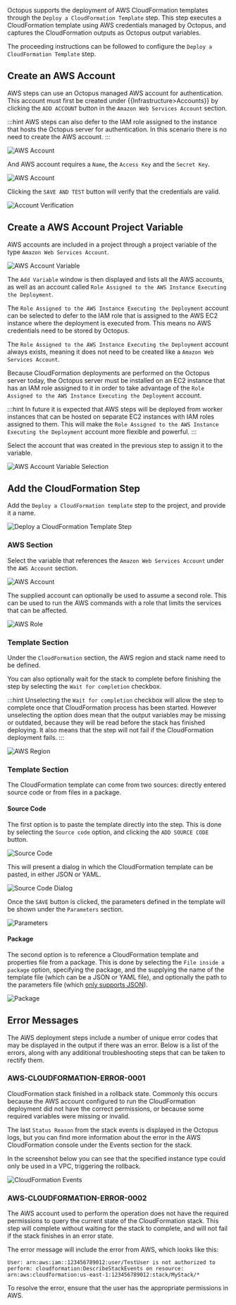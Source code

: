 Octopus supports the deployment of AWS CloudFormation templates through the `Deploy a CloudFormation Template` step. This step executes a CloudFormation template using AWS credentials managed by Octopus, and captures the CloudFormation outputs as Octopus output variables.

The proceeding instructions can be followed to configure the `Deploy a CloudFormation Template` step.

## Create an AWS Account

AWS steps can use an Octopus managed AWS account for authentication. This account must first be created under {{Infrastructure>Accounts}} by clicking the `ADD ACCOUNT` button in the `Amazon Web Services Account` section.

:::hint
AWS steps can also defer to the IAM role assigned to the instance that hosts the Octopus server for authentication. In this scenario there is no need to create the AWS account.
:::

![AWS Account](aws-accounts.png "width=500")

And AWS account requires a `Name`, the `Access Key` and the `Secret Key`.

![AWS Account](new-aws-account.png "width=500")

Clicking the `SAVE AND TEST` button will verify that the credentials are valid.

![Account Verification](account-verification.png "width=500")

## Create a AWS Account Project Variable

AWS accounts are included in a project through a project variable of the type `Amazon Web Services Account`.

![AWS Account Variable](aws-account-variable.png "width=500")

The `Add Variable` window is then displayed and lists all the AWS accounts, as well as an account called `Role Assigned to the AWS Instance Executing the Deployment`.

The `Role Assigned to the AWS Instance Executing the Deployment` account can be selected to defer to the IAM role that is assigned to the AWS EC2 instance where the deployment is executed from. This means no AWS credentials need to be stored by Octopus.

The `Role Assigned to the AWS Instance Executing the Deployment` account always exists, meaning it does not need to be created like a `Amazon Web Services Account`.

Because CloudFormation deployments are performed on the Octopus server today, the Octopus server must be installed on an EC2 instance that has an IAM role assigned to it in order to take advantage of the `Role Assigned to the AWS Instance Executing the Deployment` account.

:::hint
In future it is expected that AWS steps will be deployed from worker instances that can be hosted on separate EC2 instances with IAM roles assigned to them. This will make the `Role Assigned to the AWS Instance Executing the Deployment` account more flexible and powerful.
:::

Select the account that was created in the previous step to assign it to the variable.

![AWS Account Variable Selection](aws-account-variable-selection.png "width=500")

## Add the CloudFormation Step

Add the `Deploy a CloudFormation template` step to the project, and provide it a name.

![Deploy a CloudFormation Template Step](deploy-cloudformation-step.png "width=500")

### AWS Section

Select the variable that references the `Amazon Web Services Account` under the `AWS Account` section.

![AWS Account](step-aws-account.png "width=500")

The supplied account can optionally be used to assume a second role. This can be used to run the AWS commands with a role that limits the services that can be affected.

![AWS Role](step-aws-role.png "width=500")

### Template Section

Under the `CloudFormation` section, the AWS region and stack name need to be defined.

You can also optionally wait for the stack to complete before finishing the step by selecting the `Wait for completion` checkbox.

:::hint
Unselecting the `Wait for completion` checkbox will allow the step to complete once that CloudFormation process has been started. However unselecting the option does mean that the output variables may be missing or outdated, because they will be read before the stack has finished deploying. It also means that the step will not fail if the CloudFormation deployment fails.
:::

![AWS Region](step-aws-region.png "width=500")

### Template Section

The CloudFormation template can come from two sources: directly entered source code or from files in a package.

#### Source Code

The first option is to paste the template directly into the step. This is done by selecting the `Source code` option, and clicking the `ADD SOURCE CODE` button.

![Source Code](step-aws-sourcecode.png "width=500")

This will present a dialog in which the CloudFormation template can be pasted, in either JSON or YAML.

![Source Code Dialog](step-aws-code-dialog.png "width=500")

Once the `SAVE` button is clicked, the parameters defined in the template will be shown under the `Parameters` section.

![Parameters](step-parameters.png "width=500")

#### Package

The second option is to reference a CloudFormation template and properties file from a package. This is done by selecting the `File inside a package` option, specifying the package, and the supplying the name of the template file (which can be a JSON or YAML file), and optionally the path to the parameters file (which [only supports JSON](https://github.com/aws/aws-cli/issues/2275)).

![Package](step-aws-package.png "width=500")

## Error Messages

The AWS deployment steps include a number of unique error codes that may be displayed in the output if there was an error. Below is a list of the errors, along with any additional troubleshooting steps that can be taken to rectify them.

### AWS-CLOUDFORMATION-ERROR-0001
CloudFormation stack finished in a rollback state. Commonly this occurs because the AWS account configured to run the CloudFormation deployment did not have the correct permissions, or because some required variables were missing or invalid.

The last `Status Reason` from the stack events is displayed in the Octopus logs, but you can find more information about the error in the AWS CloudFormation console under the Events section for the stack.

In the screenshot below you can see that the specified instance type could only be used in a VPC, triggering the rollback.

![CloudFormation Events](cloud-formation-error.png "width=500")

### AWS-CLOUDFORMATION-ERROR-0002
The AWS account used to perform the operation does not have the required permissions to query the current state of the CloudFormation stack. This step will complete without waiting for the stack to complete, and will not fail if the stack finishes in an error state.

The error message will include the error from AWS, which looks like this:
```
User: arn:aws:iam::123456789012:user/TestUser is not authorized to perform: cloudformation:DescribeStackEvents on resource: arn:aws:cloudformation:us-east-1:123456789012:stack/MyStack/*
```

To resolve the error, ensure that the user has the appropriate permissions in AWS.
